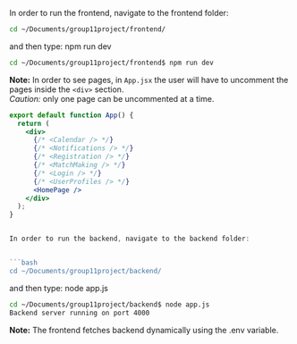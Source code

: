 
In order to run the frontend, navigate to the frontend folder:

```bash
cd ~/Documents/group11project/frontend/
```

and then type: npm run dev

```bash
cd ~/Documents/group11project/frontend$ npm run dev
```

**Note:** In order to see pages, in `App.jsx` the user will have to uncomment the pages inside the `<div>` section.  
*Caution:* only one page can be uncommented at a time.

```jsx
export default function App() {
  return (
    <div>
      {/* <Calendar /> */}
      {/* <Notifications /> */}
      {/* <Registration /> */}
      {/* <MatchMaking /> */}
      {/* <Login /> */} 
      {/* <UserProfiles /> */}
      <HomePage /> 
    </div>
  );
}


In order to run the backend, navigate to the backend folder:


```bash
cd ~/Documents/group11project/backend/
```

and then type: node app.js

```bash
cd ~/Documents/group11project/backend$ node app.js
Backend server running on port 4000
```

**Note:**  The frontend fetches backend dynamically using the .env variable.

